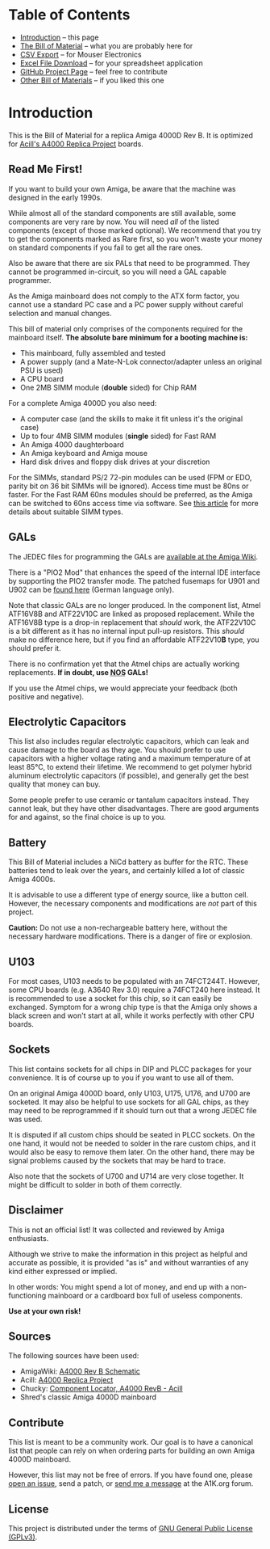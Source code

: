 # Table of Contents

<div class="toc"><ul>
  <li><a href="index.html">Introduction</a> &ndash; this page</li>
  <li><a href="a4000-bom.html">The Bill of Material</a> &ndash; what you are probably here for</li>
  <li><a href="csv.html">CSV Export</a> &ndash; for Mouser Electronics</li>
  <li><a href="a4000-bom.xlsx">Excel File Download</a> &ndash; for your spreadsheet application</li>
  <li><a href="https://github.com/shred/a4000-bom">GitHub Project Page</a> &ndash; feel free to contribute</li>
  <li><a href="other.html">Other Bill of Materials</a> &ndash; if you liked this one</li>
</ul></div>

# Introduction

This is the Bill of Material for a replica Amiga 4000D Rev B. It is optimized for [Acill's A4000 Replica Project](https://github.com/Acill/A4000RevB) boards.

## Read Me First!

If you want to build your own Amiga, be aware that the machine was designed in the early 1990s.

While almost all of the standard components are still available, some components are very rare by now. You will need *all* of the listed components (except of those marked optional). We recommend that you try to get the components marked as <span class="rare">Rare</span> first, so you won't waste your money on standard components if you fail to get all the rare ones.

Also be aware that there are six PALs that need to be programmed. They cannot be programmed in-circuit, so you will need a GAL capable programmer.

As the Amiga mainboard does not comply to the ATX form factor, you cannot use a standard PC case and a PC power supply without careful selection and manual changes.

This bill of material only comprises of the components required for the mainboard itself. **The absolute bare minimum for a booting machine is:**

* This mainboard, fully assembled and tested
* A power supply (and a Mate-N-Lok connector/adapter unless an original PSU is used)
* A CPU board
* One 2MB SIMM module (**double** sided) for Chip RAM

For a complete Amiga 4000D you also need:

* A computer case (and the skills to make it fit unless it's the original case)
* Up to four 4MB SIMM modules (**single** sided) for Fast RAM
* An Amiga 4000 daughterboard
* An Amiga keyboard and Amiga mouse
* Hard disk drives and floppy disk drives at your discretion

For the SIMMs, standard PS/2 72-pin modules can be used (FPM or EDO, parity bit on 36 bit SIMMs will be ignored). Access time must be 80ns or faster. For the Fast RAM 60ns modules should be preferred, as the Amiga can be switched to 60ns access time via software. See [this article](http://amigadev.elowar.com/read/ADCD_2.1/AmigaMail_Vol2_guide/node0162.html) for more details about suitable SIMM types.

## GALs

The JEDEC files for programming the GALs are [available at the Amiga Wiki](http://www.amigawiki.de/doku.php?id=en:parts:pld_download#a4000).

There is a "PIO2 Mod" that enhances the speed of the internal IDE interface by supporting the PIO2 transfer mode. The patched fusemaps for U901 and U902 can be [found here](https://www.amigawiki.org/doku.php?id=de:projects:pio2mode) (German language only).

Note that classic GALs are no longer produced. In the component list, Atmel ATF16V8B and ATF22V10C are linked as proposed replacement. While the ATF16V8B type is a drop-in replacement that _should_ work, the ATF22V10C is a bit different as it has no internal input pull-up resistors. This _should_ make no difference here, but if you find an affordable ATF22V10**B** type, you should prefer it.

There is no confirmation yet that the Atmel chips are actually working replacements. **If in doubt, use <abbr title="New Old Stock">NOS</abbr> GALs!**

If you use the Atmel chips, we would appreciate your feedback (both positive and negative).

## Electrolytic Capacitors

This list also includes regular electrolytic capacitors, which can leak and cause damage to the board as they age. You should prefer to use capacitors with a higher voltage rating and a maximum temperature of at least 85°C, to extend their lifetime. We recommend to get polymer hybrid aluminum electrolytic capacitors (if possible), and generally get the best quality that money can buy.

Some people prefer to use ceramic or tantalum capacitors instead. They cannot leak, but they have other disadvantages. There are good arguments for and against, so the final choice is up to you.

## Battery

This Bill of Material includes a NiCd battery as buffer for the RTC. These batteries tend to leak over the years, and certainly killed a lot of classic Amiga 4000s.

It is advisable to use a different type of energy source, like a button cell. However, the necessary components and modifications are *not* part of this project.

**Caution:** Do not use a non-rechargeable battery here, without the necessary hardware modifications. There is a danger of fire or explosion.

## U103

For most cases, U103 needs to be populated with an 74FCT244T. However, some CPU boards (e.g. A3640 Rev 3.0) require a 74FCT240 here instead. It is recommended to use a socket for this chip, so it can easily be exchanged. Symptom for a wrong chip type is that the Amiga only shows a black screen and won't start at all, while it works perfectly with other CPU boards.

## Sockets

This list contains sockets for all chips in DIP and PLCC packages for your convenience. It is of course up to you if you want to use all of them.

On an original Amiga 4000D board, only U103, U175, U176, and U700 are socketed. It may also be helpful to use sockets for all GAL chips, as they may need to be reprogrammed if it should turn out that a wrong JEDEC file was used.

It is disputed if all custom chips should be seated in PLCC sockets. On the one hand, it would not be needed to solder in the rare custom chips, and it would also be easy to remove them later. On the other hand, there may be signal problems caused by the sockets that may be hard to trace.

Also note that the sockets of U700 and U714 are very close together. It might be difficult to solder in both of them correctly.

## Disclaimer

This is not an official list! It was collected and reviewed by Amiga enthusiasts.

Although we strive to make the information in this project as helpful and accurate as possible, it is provided "as is" and without warranties of any kind either expressed or implied.

In other words: You might spend a lot of money, and end up with a non-functioning mainboard or a cardboard box full of useless components.

**Use at your own risk!**

## Sources

The following sources have been used:

* AmigaWiki: [A4000 Rev B Schematic](http://www.amigawiki.de/dnl/schematics/A4000_Rb.pdf)
* Acill: [A4000 Replica Project](https://github.com/Acill/A4000RevB)
* Chucky: [Component Locator, A4000 RevB - Acill](http://locator.reamiga.info/locator.php?project=A4000)
* Shred's classic Amiga 4000D mainboard

## Contribute

This list is meant to be a community work. Our goal is to have a canonical list that people can rely on when ordering parts for building an own Amiga 4000D mainboard.

However, this list may not be free of errors. If you have found one, please [open an issue](https://github.com/shred/a4000-bom/issues), send a patch, or [send me a message](https://www.a1k.org/forum/index.php?members/6632/) at the A1K.org forum.

## License

This project is distributed under the terms of [GNU General Public License (GPLv3)](https://www.gnu.org/licenses/gpl-3.0.en.html#content).
